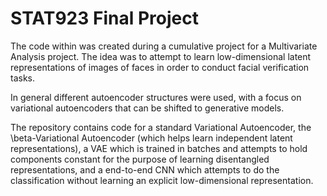 # STAT923 Final Project
The code within was created during a cumulative project for a Multivariate Analysis project. The idea was to attempt to learn low-dimensional latent representations of images of faces in order to conduct facial verification tasks. 

In general different autoencoder structures were used, with a focus on variational autoencoders that can be shifted to generative models.

The repository contains code for a standard Variational Autoencoder, the \beta-Variational Autoencoder (which helps learn independent latent representations), a VAE which is trained in batches and attempts to hold components constant for the purpose of learning disentangled representations, and a end-to-end CNN which attempts to do the classification without learning an explicit low-dimensional representation.
